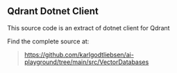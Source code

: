 ## Qdrant Dotnet Client
This source code is an extract of dotnet client for Qdrant

Find the complete source at:

>https://github.com/karlgodtliebsen/ai-playground/tree/main/src/VectorDatabases


